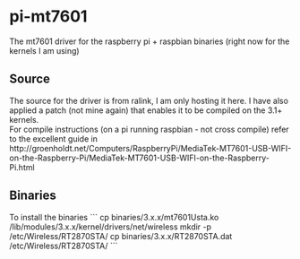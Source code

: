 pi-mt7601
=========

The mt7601 driver for the raspberry pi + raspbian binaries (right now for the kernels I am using)

<h2>Source</h2>
The source for the driver is from ralink, I am only hosting it here. I have also applied a patch (not mine again) that enables it to be compiled on the 3.1+ kernels.
<br/>
For compile instructions (on a pi running raspbian - not cross compile) refer to the excellent guide in
http://groenholdt.net/Computers/RaspberryPi/MediaTek-MT7601-USB-WIFI-on-the-Raspberry-Pi/MediaTek-MT7601-USB-WIFI-on-the-Raspberry-Pi.html
<br/>

<h2>Binaries</h2>
To install the binaries
```
cp binaries/3.x.x/mt7601Usta.ko /lib/modules/3.x.x/kernel/drivers/net/wireless
mkdir -p /etc/Wireless/RT2870STA/
cp binaries/3.x.x/RT2870STA.dat /etc/Wireless/RT2870STA/
```
